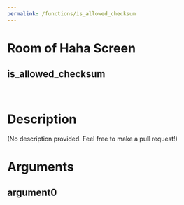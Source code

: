 ```yaml
---
permalink: /functions/is_allowed_checksum
---
```

# Room of Haha Screen  
## is_allowed_checksum  
&nbsp;  
# Description  
(No description provided. Feel free to make a pull request!) 
&nbsp;  
# Arguments
## argument0

&nbsp;  



